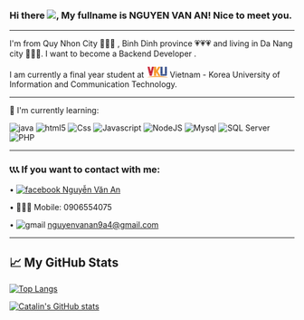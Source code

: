### Hi there <img src="https://raw.githubusercontent.com/MartinHeinz/MartinHeinz/master/wave.gif" width="25px">, My fullname is NGUYEN VAN AN! Nice to meet you.

---
I'm from Quy Nhon City 🌊🌊🌊 , Binh Dinh province 💗💗💗 and living in Da Nang city 🐉🐉🐉. I want to become a Backend Developer .

I am currently a final year student at <img src="https://github.com/vanan123/vanan123/blob/main/images.png" alt="VKU Logo" height="20"/> Vietnam - Korea University of Information and Communication Technology.

---

📖 I'm currently learning:

<img src="https://cdn.worldvectorlogo.com/logos/java-4.svg" alt="java" width="32" height="32"/>   <img src = "https://cdn.worldvectorlogo.com/logos/html-1.svg" alt="html5" width="32" height="32"/>   <img src="https://cdn.worldvectorlogo.com/logos/css-3.svg" alt="Css" width="32" height="32"/>   <img src="https://cdn.worldvectorlogo.com/logos/logo-javascript.svg" alt="Javascript" width="32" height="32"/>   <img src="https://cdn.worldvectorlogo.com/logos/nodejs-2.svg" alt="NodeJS" width="32" height="32"/>    <img src="https://cdn.worldvectorlogo.com/logos/mysql-3.svg" alt="Mysql" width="32" height="32"/>    <img src="https://cdn.worldvectorlogo.com/logos/microsoft-sql-server-1.svg" alt="SQL Server" width="32" height="32"/>  <img src="https://cdn.worldvectorlogo.com/logos/php-1.svg" alt="PHP" width="32" height="32"/>  

---

### 📞📞📞 If you want to contact with me:
 • [<img src="https://cdn.worldvectorlogo.com/logos/facebook-3-2.svg" alt="facebook" width="20" height="20" /> Nguyễn Văn An](https://www.facebook.com/nvan.cui) 
 
 • 📱📱📱 Mobile: 0906554075
 
 • <img src="https://cdn.worldvectorlogo.com/logos/official-gmail-icon-2020-.svg" alt = "gmail" width="20" height="20"/> nguyenvanan9a4@gmail.com

---

## &#x1f4c8; My GitHub Stats

[![Top Langs](https://github-readme-stats.vercel.app/api/top-langs/?username=vanan123&layout=compact&hide=html,css&theme=merko)](https://github.com/anuraghazra/github-readme-stats)

[![Catalin's GitHub stats](https://github-readme-stats.vercel.app/api?username=vanan123&theme=merko)](https://github.com/anuraghazra/github-readme-stats)




